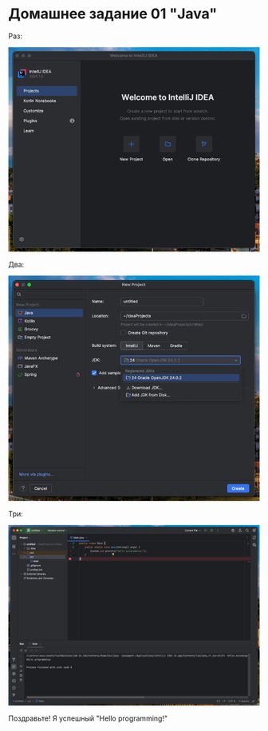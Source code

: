 
# Домашнее задание 01 "Java"

Раз:

![](pic/01.png)

Два:

![](pic/02.png)

Три:

![](pic/03.png)

Поздравьте! Я успешный "Hello programming!"
